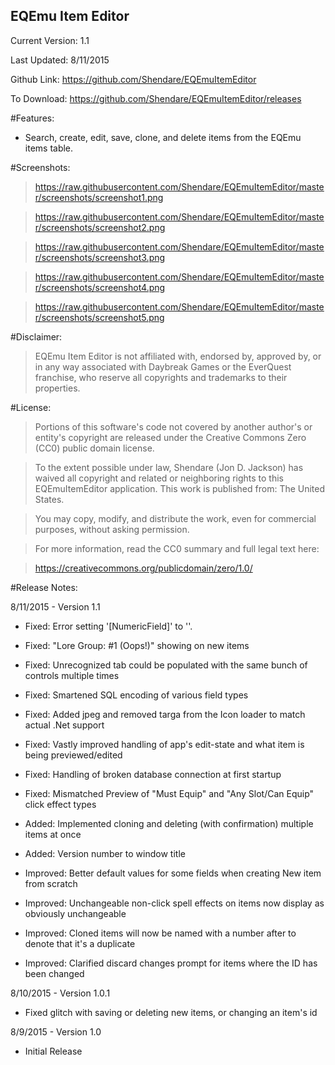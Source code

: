﻿EQEmu Item Editor
-----------

Current Version: 1.1

Last Updated: 8/11/2015

Github Link: https://github.com/Shendare/EQEmuItemEditor

To Download: https://github.com/Shendare/EQEmuItemEditor/releases

#Features:

* Search, create, edit, save, clone, and delete items from the EQEmu items table.

#Screenshots:

>https://raw.githubusercontent.com/Shendare/EQEmuItemEditor/master/screenshots/screenshot1.png

>https://raw.githubusercontent.com/Shendare/EQEmuItemEditor/master/screenshots/screenshot2.png

>https://raw.githubusercontent.com/Shendare/EQEmuItemEditor/master/screenshots/screenshot3.png

>https://raw.githubusercontent.com/Shendare/EQEmuItemEditor/master/screenshots/screenshot4.png

>https://raw.githubusercontent.com/Shendare/EQEmuItemEditor/master/screenshots/screenshot5.png

#Disclaimer:

>EQEmu Item Editor is not affiliated with, endorsed by, approved by, or in any way associated with Daybreak Games or the EverQuest franchise, who reserve all copyrights and trademarks to their properties.

#License:

>Portions of this software's code not covered by another author's or entity's copyright are released under the Creative Commons Zero (CC0) public domain license.

>To the extent possible under law, Shendare (Jon D. Jackson) has waived all copyright and related or neighboring rights to this EQEmuItemEditor application. This work is published from: The United States.

>You may copy, modify, and distribute the work, even for commercial purposes, without asking permission.

>For more information, read the CC0 summary and full legal text here:

>https://creativecommons.org/publicdomain/zero/1.0/

#Release Notes:

8/11/2015 - Version 1.1

* Fixed: Error setting '[NumericField]' to ''.

* Fixed: "Lore Group: #1 (Oops!)" showing on new items

* Fixed: Unrecognized tab could be populated with the same bunch of controls multiple times

* Fixed: Smartened SQL encoding of various field types

* Fixed: Added jpeg and removed targa from the Icon loader to match actual .Net support

* Fixed: Vastly improved handling of app's edit-state and what item is being previewed/edited

* Fixed: Handling of broken database connection at first startup

* Fixed: Mismatched Preview of "Must Equip" and "Any Slot/Can Equip" click effect types

* Added: Implemented cloning and deleting (with confirmation) multiple items at once

* Added: Version number to window title

* Improved: Better default values for some fields when creating New item from scratch

* Improved: Unchangeable non-click spell effects on items now display as obviously unchangeable

* Improved: Cloned items will now be named with a number after to denote that it's a duplicate

* Improved: Clarified discard changes prompt for items where the ID has been changed



8/10/2015 - Version 1.0.1

* Fixed glitch with saving or deleting new items, or changing an item's id



8/9/2015 - Version 1.0

* Initial Release
